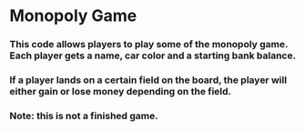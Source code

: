 # Monopoly Game
### This code allows players to play some of the monopoly game. Each player gets a name, car color and a starting bank balance.
### If a player lands on a certain field on the board, the player will either gain or lose money depending on the field.
### **Note**: this is not a finished game.
